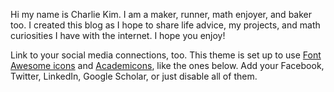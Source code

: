 Hi my name is Charlie Kim. I am a maker, runner, math enjoyer, and baker too. I created this blog as I hope to share life advice, my projects, and math curiosities I have with the internet. I hope you enjoy!

Link to your social media connections, too. This theme is set up to use [Font Awesome icons](https://fontawesome.com/) and [Academicons](https://jpswalsh.github.io/academicons/), like the ones below. Add your Facebook, Twitter, LinkedIn, Google Scholar, or just disable all of them.
